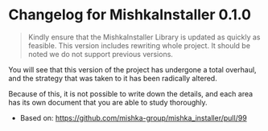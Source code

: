 # Changelog for MishkaInstaller 0.1.0

> Kindly ensure that the MishkaInstaller Library is updated as quickly as feasible. This version includes rewriting whole project. It should be noted we do not support previous versions.

You will see that this version of the project has undergone a total overhaul, and the strategy that was taken to it has been radically altered.

Because of this, it is not possible to write down the details, and each area has its own document that you are able to study thoroughly.

- Based on: https://github.com/mishka-group/mishka_installer/pull/99
